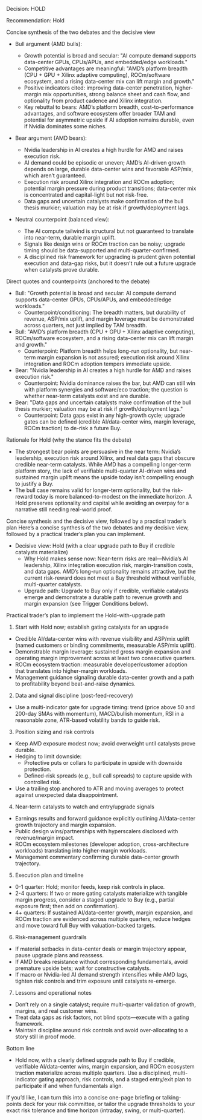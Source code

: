Decision: HOLD

Recommendation: Hold

Concise synthesis of the two debates and the decisive view
- Bull argument (AMD bulls):
  - Growth potential is broad and secular: "AI compute demand supports data-center GPUs, CPUs/APUs, and embedded/edge workloads."
  - Competitive advantages are meaningful: "AMD’s platform breadth (CPU + GPU + Xilinx adaptive computing), ROCm/software ecosystem, and a rising data-center mix can lift margin and growth."
  - Positive indicators cited: improving data-center penetration, higher-margin mix opportunities, strong balance sheet and cash flow, and optionality from product cadence and Xilinx integration.
  - Key rebuttal to bears: AMD’s platform breadth, cost-to-performance advantages, and software ecosystem offer broader TAM and potential for asymmetric upside if AI adoption remains durable, even if Nvidia dominates some niches.

- Bear argument (AMD bears):
  - Nvidia leadership in AI creates a high hurdle for AMD and raises execution risk.
  - AI demand could be episodic or uneven; AMD’s AI-driven growth depends on large, durable data-center wins and favorable ASP/mix, which aren’t guaranteed.
  - Execution risk around Xilinx integration and ROCm adoption; potential margin pressure during product transitions; data-center mix is concentrated and capital-light but not risk-free.
  - Data gaps and uncertain catalysts make confirmation of the bull thesis murkier; valuation may be at risk if growth/deployment lags.

- Neutral counterpoint (balanced view):
  - The AI compute tailwind is structural but not guaranteed to translate into near-term, durable margin uplift.
  - Signals like design wins or ROCm traction can be noisy; upgrade timing should be data-supported and multi-quarter-confirmed.
  - A disciplined risk framework for upgrading is prudent given potential execution and data-gap risks, but it doesn’t rule out a future upgrade when catalysts prove durable.

Direct quotes and counterpoints (anchored to the debate)
- Bull: "Growth potential is broad and secular: AI compute demand supports data-center GPUs, CPUs/APUs, and embedded/edge workloads." 
  - Counterpoint/conditioning: The breadth matters, but durability of revenue, ASP/mix uplift, and margin leverage must be demonstrated across quarters, not just implied by TAM breadth.
- Bull: "AMD’s platform breadth (CPU + GPU + Xilinx adaptive computing), ROCm/software ecosystem, and a rising data-center mix can lift margin and growth." 
  - Counterpoint: Platform breadth helps long-run optionality, but near-term margin expansion is not assured; execution risk around Xilinx integration and ROCm adoption tempers immediate upside.
- Bear: "Nvidia leadership in AI creates a high hurdle for AMD and raises execution risk." 
  - Counterpoint: Nvidia dominance raises the bar, but AMD can still win with platform synergies and software/eco traction; the question is whether near-term catalysts exist and are durable.
- Bear: "Data gaps and uncertain catalysts make confirmation of the bull thesis murkier; valuation may be at risk if growth/deployment lags." 
  - Counterpoint: Data gaps exist in any high-growth cycle; upgrade gates can be defined (credible AI/data-center wins, margin leverage, ROCm traction) to de-risk a future Buy.

Rationale for Hold (why the stance fits the debate)
- The strongest bear points are persuasive in the near term: Nvidia’s leadership, execution risk around Xilinx, and real data gaps that obscure credible near-term catalysts. While AMD has a compelling longer-term platform story, the lack of verifiable multi-quarter AI-driven wins and sustained margin uplift means the upside today isn’t compelling enough to justify a Buy.
- The bull case remains valid for longer-term optionality, but the risk-reward today is more balanced-to-modest on the immediate horizon. A Hold preserves optionality and capital while avoiding an overpay for a narrative still needing real-world proof.

Concise synthesis and the decisive view, followed by a practical trader’s plan
Here’s a concise synthesis of the two debates and my decisive view, followed by a practical trader’s plan you can implement.

- Decisive view: Hold (with a clear upgrade path to Buy if credible catalysts materialize)
  - Why Hold makes sense now: Near-term risks are real—Nvidia’s AI leadership, Xilinx integration execution risk, margin-transition costs, and data gaps. AMD’s long-run optionality remains attractive, but the current risk-reward does not meet a Buy threshold without verifiable, multi-quarter catalysts.
  - Upgrade path: Upgrade to Buy only if credible, verifiable catalysts emerge and demonstrate a durable path to revenue growth and margin expansion (see Trigger Conditions below).

Practical trader’s plan to implement the Hold-with-upgrade path

1) Start with Hold now; establish gating catalysts for an upgrade
- Credible AI/data-center wins with revenue visibility and ASP/mix uplift (named customers or binding commitments, measurable ASP/mix uplift).
- Demonstrable margin leverage: sustained gross margin expansion and operating margin improvement across at least two consecutive quarters.
- ROCm ecosystem traction: measurable developer/customer adoption that translates into higher-margin workloads.
- Management guidance signaling durable data-center growth and a path to profitability beyond beat-and-raise dynamics.

2) Data and signal discipline (post-feed-recovery)
- Use a multi-indicator gate for upgrade timing: trend (price above 50 and 200-day SMAs with momentum), MACD/bullish momentum, RSI in a reasonable zone, ATR-based volatility bands to guide risk.

3) Position sizing and risk controls
- Keep AMD exposure modest now; avoid overweight until catalysts prove durable.
- Hedging to limit downside:
  - Protective puts or collars to participate in upside with downside protection.
  - Defined-risk spreads (e.g., bull call spreads) to capture upside with controlled risk.
- Use a trailing stop anchored to ATR and moving averages to protect against unexpected data disappointment.

4) Near-term catalysts to watch and entry/upgrade signals
- Earnings results and forward guidance explicitly outlining AI/data-center growth trajectory and margin expansion.
- Public design wins/partnerships with hyperscalers disclosed with revenue/margin impact.
- ROCm ecosystem milestones (developer adoption, cross-architecture workloads) translating into higher-margin workloads.
- Management commentary confirming durable data-center growth trajectory.

5) Execution plan and timeline
- 0-1 quarter: Hold; monitor feeds, keep risk controls in place.
- 2-4 quarters: If two or more gating catalysts materialize with tangible margin progress, consider a staged upgrade to Buy (e.g., partial exposure first; then add on confirmation).
- 4+ quarters: If sustained AI/data-center growth, margin expansion, and ROCm traction are evidenced across multiple quarters, reduce hedges and move toward full Buy with valuation-backed targets.

6) Risk-management guardrails
- If material setbacks in data-center deals or margin trajectory appear, pause upgrade plans and reassess.
- If AMD breaks resistance without corresponding fundamentals, avoid premature upside bets; wait for constructive catalysts.
- If macro or Nvidia-led AI demand strength intensifies while AMD lags, tighten risk controls and trim exposure until catalysts re-emerge.

7) Lessons and operational notes
- Don’t rely on a single catalyst; require multi-quarter validation of growth, margins, and real customer wins.
- Treat data gaps as risk factors, not blind spots—execute with a gating framework.
- Maintain discipline around risk controls and avoid over-allocating to a story still in proof mode.

Bottom line
- Hold now, with a clearly defined upgrade path to Buy if credible, verifiable AI/data-center wins, margin expansion, and ROCm ecosystem traction materialize across multiple quarters. Use a disciplined, multi-indicator gating approach, risk controls, and a staged entry/exit plan to participate if and when fundamentals align.

If you’d like, I can turn this into a concise one-page briefing or talking-points deck for your risk committee, or tailor the upgrade thresholds to your exact risk tolerance and time horizon (intraday, swing, or multi-quarter).